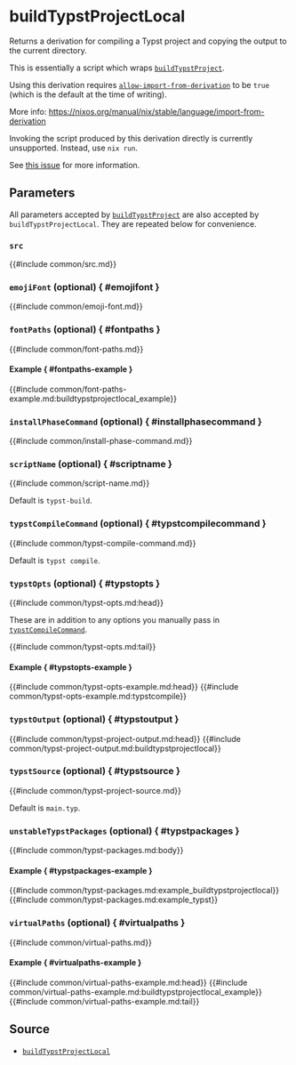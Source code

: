 # buildTypstProjectLocal

Returns a derivation for compiling a Typst project and copying the output to the
current directory.

This is essentially a script which wraps
[`buildTypstProject`](build-typst-project.md).

<div class="warning">

Using this derivation requires
[`allow-import-from-derivation`](https://nixos.org/manual/nix/stable/command-ref/conf-file#conf-allow-import-from-derivation)
to be `true` (which is the default at the time of writing).

More info: <https://nixos.org/manual/nix/stable/language/import-from-derivation>

</div>

<div class="warning">

Invoking the script produced by this derivation directly is currently
unsupported. Instead, use `nix run`.

See [this issue](https://github.com/loqusion/typix/issues/2) for more
information.

</div>

## Parameters

All parameters accepted by
[`buildTypstProject`](build-typst-project.md#parameters) are also accepted by
`buildTypstProjectLocal`. They are repeated below for convenience.

### `src`

{{#include common/src.md}}

### `emojiFont` (optional) { #emojifont }

{{#include common/emoji-font.md}}

### `fontPaths` (optional) { #fontpaths }

{{#include common/font-paths.md}}

#### Example { #fontpaths-example }

{{#include common/font-paths-example.md:buildtypstprojectlocal_example}}

### `installPhaseCommand` (optional) { #installphasecommand }

{{#include common/install-phase-command.md}}

### `scriptName` (optional) { #scriptname }

{{#include common/script-name.md}}

Default is `typst-build`.

### `typstCompileCommand` (optional) { #typstcompilecommand }

{{#include common/typst-compile-command.md}}

Default is `typst compile`.

### `typstOpts` (optional) { #typstopts }

{{#include common/typst-opts.md:head}}

<!-- markdownlint-disable link-fragments -->

These are in addition to any options you manually pass in
[`typstCompileCommand`](#typstcompilecommand).

<!-- markdownlint-restore -->

{{#include common/typst-opts.md:tail}}

#### Example { #typstopts-example }

{{#include common/typst-opts-example.md:head}}
{{#include common/typst-opts-example.md:typstcompile}}

### `typstOutput` (optional) { #typstoutput }

{{#include common/typst-project-output.md:head}}
{{#include common/typst-project-output.md:buildtypstprojectlocal}}

### `typstSource` (optional) { #typstsource }

{{#include common/typst-project-source.md}}

Default is `main.typ`.

### `unstableTypstPackages` (optional) { #typstpackages }

{{#include common/typst-packages.md:body}}

#### Example { #typstpackages-example }

{{#include common/typst-packages.md:example_buildtypstprojectlocal}}
{{#include common/typst-packages.md:example_typst}}

### `virtualPaths` (optional) { #virtualpaths }

{{#include common/virtual-paths.md}}

#### Example { #virtualpaths-example }

{{#include common/virtual-paths-example.md:head}}
{{#include common/virtual-paths-example.md:buildtypstprojectlocal_example}}
{{#include common/virtual-paths-example.md:tail}}

## Source

- [`buildTypstProjectLocal`](https://github.com/loqusion/typix/blob/main/lib/buildTypstProjectLocal.nix)
